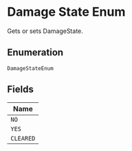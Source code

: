 
# Damage State Enum

Gets or sets DamageState.

## Enumeration

`DamageStateEnum`

## Fields

| Name |
|  --- |
| `NO` |
| `YES` |
| `CLEARED` |

